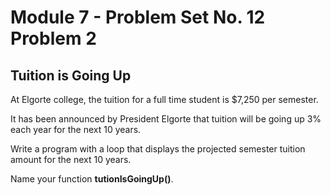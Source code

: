 # Module 7 - Problem Set No. 12 Problem 2

## Tuition is Going Up

At Elgorte college, the tuition for a full time student is $7,250 per semester.

It has been announced by President Elgorte that tuition will be going up 3% each year for the next 10 years.

Write a program with a loop that displays the projected semester tuition amount for the next 10 years.

Name your function **tutionIsGoingUp()**.